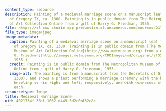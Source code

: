 ```yaml
---
content_type: resource
description: Painting of a medieval marriage scene on a manuscript leaf from Decretals
  of Gregory IX, ca. 1300. Painting is in public domain from The Metropolitan Museum
  of Art Collection Online from a gift of Harry G. Friedman, 1955.
file: https://ol-ocw-studio-app-production.s3.amazonaws.com/courses/21l-460-medieval-literature-love-sex-and-marriage-spring-2015/4021734f38df1062d4495d2c0b132c8c_21l-460s15.jpg
file_type: image/jpeg
image_metadata:
  caption: Painting of a medieval marriage scene on a manuscript leaf from Decretals
    of Gregory IX, ca. 1300. (Painting is in public domain from [The Metropolitan
    Museum of Art Collection Online](http://www.metmuseum.org) from a gift of [Harry
    G. Friedman](http://images.metmuseum.org/CRDImages/md/original/sf55-18-3s1.jpg),
    1955.)
  credit: Painting is in public domain from The Metropolitan Museum of Art Collection
    Online from a gift of Harry G. Friedman, 1955.
  image-alt: The painting is from a manuscript from the Decretals of Gregory IX  (ca.
    1300), and shows a priest performing a marriage ceremony with the bride and groom
    kneeling to his right and left, respectively, and with witnesses standing behind
    each.
resourcetype: Image
title: Medieval Marriage Scene
uid: 4021734f-38df-1062-d449-5d2c0b132c8c
---
```

